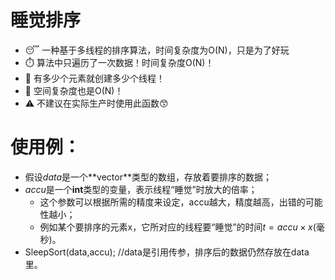 # 睡觉排序
- 😴 一种基于多线程的排序算法，时间复杂度为O(N)，只是为了好玩
- ⏱️ 算法中只遍历了一次数据！时间复杂度O(N)！
- 🧵 有多少个元素就创建多少个线程！
- 💾 空间复杂度也是O(N)！
- ⚠️ 不建议在实际生产时使用此函数😙

# 使用例：
- 假设*data*是一个**vector<int>**类型的数组，存放着要排序的数据；
- *accu*是一个**int**类型的变量，表示线程“睡觉”时放大的倍率；
   - 这个参数可以根据所需的精度来设定，accu越大，精度越高，出错的可能性越小；
   - 例如某个要排序的元素x，它所对应的线程要“睡觉”的时间$t=accu\times x$(毫秒)。
- SleepSort(data,accu); //data是引用传参，排序后的数据仍然存放在data里。
